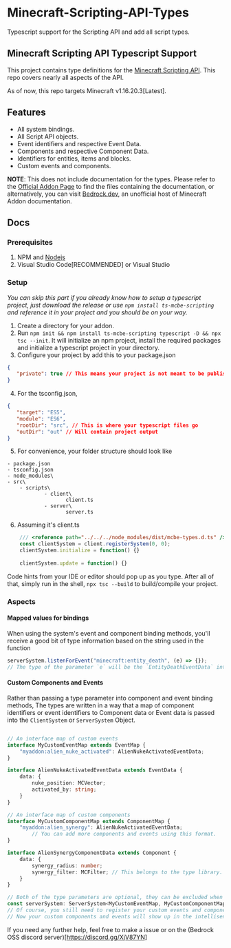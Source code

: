 # Minecraft-Scripting-API-Types
Typescript support for the Scripting API and add all script types.

## Minecraft Scripting API Typescript Support

This project contains type definitions for the [Minecraft Scripting API](https://www.minecraft.net/en-us/article/scripting-api-now-public-beta).  This repo covers nearly all aspects of the API.

As of now, this repo targets Minecraft v1.16.20.3[Latest].


## Features

 - All system bindings.
 - All Script API objects.
 - Event identifiers and respective Event Data.
 - Components and respective Component Data.
 - Identifiers for entities, items and blocks.
 - Custom events and components.

**NOTE**: This does not include documentation for the types. Please refer to the [Official Addon Page](https://www.minecraft.net/en-us/addons) to find the files containing the documentation, or alternatively, you can visit [Bedrock.dev](https://www.bedrock.dev), an unofficial host of Minecraft Addon documentation.
 
 ## Docs

### Prerequisites

 1. NPM and [Nodejs](https://nodejs.org)
 2. Visual Studio Code\[RECOMMENDED\] or Visual Studio
 
 ### Setup
 *You can skip this part if you already know how to setup a typescript project, just download the release or use `npm install ts-mcbe-scripting` and reference it in your project and you should be on your way.*

 1. Create a directory for your addon.
 2. Run `npm init && npm install ts-mcbe-scripting typescript -D && npx tsc --init`. It will initialize an npm project, install the required packages and initialize a typescript project in your directory.
 3. Configure your project by add this to your package.json
 ```JSON
{
    "private": true // This means your project is not meant to be published.
}
 ```
 4. For the tsconfig.json,
 ```json
{
    "target": "ES5",
    "module": "ES6",
    "rootDir": "src", // This is where your typescript files go
    "outDir": "out" // Will contain project output
}
 ```
 5. For convenience, your folder structure should look like
```
- package.json
- tsconfig.json
- node_modules\
- src\
    - scripts\
            - client\
                   client.ts
            - server\
                   server.ts
```
 6. Assuming it's client.ts
```typescript
    /// <reference path="../../../node_modules/dist/mcbe-types.d.ts" />
    const clientSystem = client.registerSystem(0, 0);
    clientSystem.initialize = function() {}
    
    clientSystem.update = function() {}
```
Code hints from your IDE or editor should pop up as you type.
After all of that, simply run in the shell, `npx tsc --build` to build/compile your project.

### Aspects

#### Mapped values for bindings
When using the system's event and component binding methods, you'll receive a good bit of type information based on the string used in the function
```typescript
serverSystem.listenForEvent("minecraft:entity_death", (e) => {});
// The type of the parameter `e` will be the `EntityDeathEventData` interface.
```

#### Custom Components and Events
Rather than passing a type parameter into component and event binding methods, The types are written in a way that a map of component identifiers or event identifiers to Component data or Event data is passed into the `ClientSystem` or `ServerSystem` Object.

```TypeScript

// An interface map of custom events
interface MyCustomEventMap extends EventMap {
	"myaddon:alien_nuke_activated": AlienNukeActivatedEventData;
}

interface AlienNukeActivatedEventData extends EventData {
	data: {
		nuke_position: MCVector;
		activated_by: string;
	}
}

// An interface map of custom components
interface MyCustomComponentMap extends ComponentMap {
	"myaddon:alien_synergy": AlienNukeActivatedEventData;
        // You can add more components and events using this format.
}

interface AlienSynergyComponentData extends Component {
	data: {
		synergy_radius: number;
		synergy_filter: MCFilter; // This belongs to the type library.
	}
}

// Both of the type parameters are optional, they can be excluded when ever.
const serverSystem: ServerSystem<MyCustomEventMap, MyCustomComponentMap> = server.registerSystem(0, 0); // Yes, It looks hacky but this is how it was intended to be used.
// Of course, you still need to register your custom events and components.
// Now your custom components and events will show up in the intellisense for all related methods.
```

If you need any further help, feel free to make a issue or on the (Bedrock OSS discord server)[https://discord.gg/XjV87YN]
